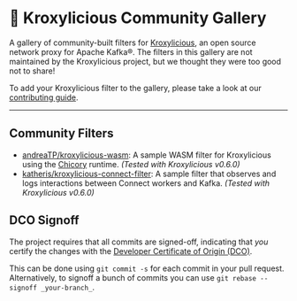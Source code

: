 # :art: Kroxylicious Community Gallery

A gallery of community-built filters for [Kroxylicious](https://kroxylicious.io/), an open source network proxy for Apache Kafka®. The filters in this gallery are not maintained by the Kroxylicious project, but we thought they were too good not to share!

To add your Kroxylicious filter to the gallery, please take a look at our [contributing guide](CONTRIBUTING.md).

---

## Community Filters

 * [andreaTP/kroxylicious-wasm](https://github.com/andreaTP/kroxylicious-wasm): A sample WASM filter for Kroxylicious using the [Chicory](https://github.com/dylibso/chicory) runtime. *(Tested with Kroxylicious v0.6.0)*
 * [katheris/kroxylicious-connect-filter](https://github.com/katheris/kroxylicious-connect-filter): A sample filter that observes and logs interactions between Connect workers and Kafka. *(Tested with Kroxylicious v0.6.0)*

## DCO Signoff

The project requires that all commits are signed-off, indicating that _you_ certify the changes with the [Developer Certificate of Origin (DCO)](./DCO).

This can be done using `git commit -s` for each commit
in your pull request. Alternatively, to signoff a bunch of commits you can use `git rebase --signoff _your-branch_`.

